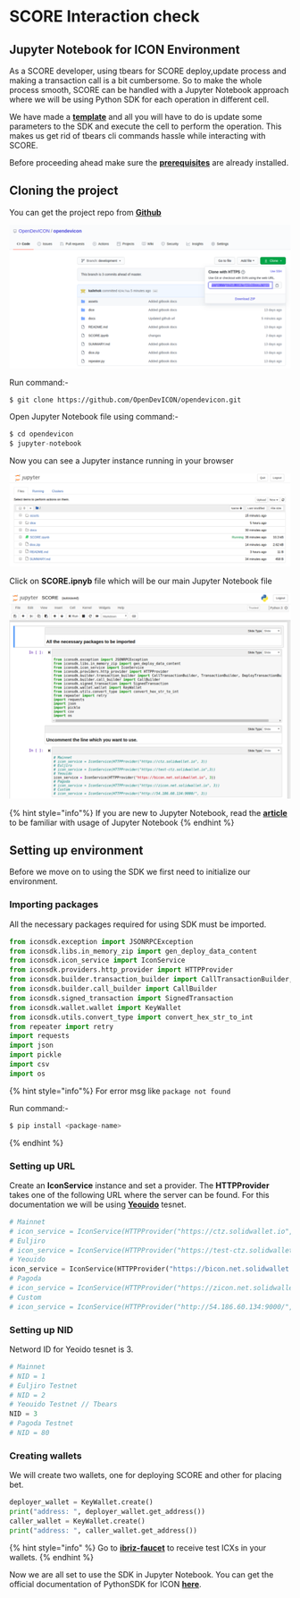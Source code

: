 # SCORE Interaction check

## Jupyter Notebook for ICON Environment

As a SCORE developer, using tbears for SCORE deploy,update process and making a transaction call is a bit cumbersome. So to make the whole process smooth, SCORE can be handled with a Jupyter Notebook approach where we will be using Python SDK for each operation in different cell.

We have made a [**template**](https://github.com/kailehok/opendevicon/blob/master/SCORE.ipynb) and all you will have to do is update some parameters to the SDK and execute the cell to perform the operation. This makes us get rid of tbears cli commands hassle while interacting with SCORE.

Before proceeding ahead make sure the [**prerequisites**](prerequisites.md) are already installed.

## Cloning the project

You can get the project repo from [**Github**](https://github.com/kailehok/opendevicon)

![](../assets/github.png)

Run command:-

```p![](../assets/github.png)y
$ git clone https://github.com/OpenDevICON/opendevicon.git
```

Open Jupyter Notebook file using command:-

```py
$ cd opendevicon
$ jupyter-notebook
```

Now you can see a Jupyter instance running in your browser

![](../assets/check.png)

Click on **SCORE.ipnyb** file which will be our main Jupyter Notebook file

![](../assets/check2.png)

{% hint style="info"%}
If you are new to Jupyter Notebook, read the [**article**](https://www.codecademy.com/articles/how-to-use-jupyter-notebooks) to be familiar with usage of Jupyter Notebook
{% endhint %}

## Setting up environment

Before we move on to using the SDK we first need to initialize our environment.

### Importing packages

All the necessary packages required for using SDK must be imported.

```py
from iconsdk.exception import JSONRPCException
from iconsdk.libs.in_memory_zip import gen_deploy_data_content
from iconsdk.icon_service import IconService
from iconsdk.providers.http_provider import HTTPProvider
from iconsdk.builder.transaction_builder import CallTransactionBuilder, TransactionBuilder, DeployTransactionBuilder
from iconsdk.builder.call_builder import CallBuilder
from iconsdk.signed_transaction import SignedTransaction
from iconsdk.wallet.wallet import KeyWallet
from iconsdk.utils.convert_type import convert_hex_str_to_int
from repeater import retry
import requests
import json
import pickle
import csv
import os
```

{% hint style="info"%}
For error msg like `package not found`

Run command:-

```py
$ pip install <package-name>
```

{% endhint %}

### Setting up URL

Create an **IconService** instance and set a provider. The **HTTPProvider** takes one of the following URL where the server can be found. For this documentation we will be using [**Yeouido**](https://bicon.tracker.solidwallet.io/) tesnet.

```py
# Mainnet
# icon_service = IconService(HTTPProvider("https://ctz.solidwallet.io", 3))
# Euljiro
# icon_service = IconService(HTTPProvider("https://test-ctz.solidwallet.io",3))
# Yeouido
icon_service = IconService(HTTPProvider("https://bicon.net.solidwallet.io", 3))
# Pagoda
# icon_service = IconService(HTTPProvider("https://zicon.net.solidwallet.io", 3))
# Custom
# icon_service = IconService(HTTPProvider("http://54.186.60.134:9000/", 3))
```

### Setting up NID

Netword ID for Yeoido tesnet is 3.

```py
# Mainnet
# NID = 1
# Euljiro Testnet
# NID = 2
# Yeouido Testnet // Tbears
NID = 3
# Pagoda Testnet
# NID = 80
```

### Creating wallets

We will create two wallets, one for deploying SCORE and other for placing bet.

```py
deployer_wallet = KeyWallet.create()
print("address: ", deployer_wallet.get_address())
caller_wallet = KeyWallet.create()
print("address: ", caller_wallet.get_address())
```

{% hint style="info" %}
Go to [**ibriz-faucet**](https://icon-faucet.ibriz.ai/) to receive test ICXs in your wallets.
{% endhint %}

Now we are all set to use the SDK in Jupyter Notebook. You can get the official documentation of PythonSDK for ICON [**here**](https://www.icondev.io/docs/python-sdk).
